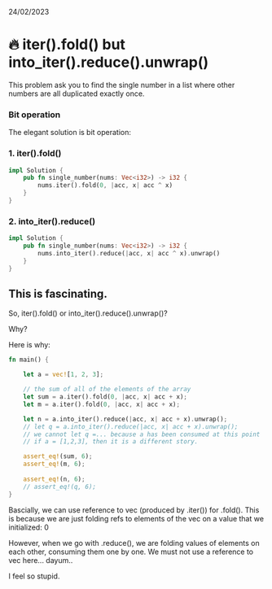 24/02/2023

# 🔥 iter().fold() but into_iter().reduce().unwrap()

This problem ask you to find the single number in a list where other numbers are all duplicated exactly once.

### Bit operation
The elegant solution is bit operation:

### 1. iter().fold()

```Rust
impl Solution {
    pub fn single_number(nums: Vec<i32>) -> i32 {
        nums.iter().fold(0, |acc, x| acc ^ x)
    }
}
```

### 2. into_iter().reduce()

```Rust
impl Solution {
    pub fn single_number(nums: Vec<i32>) -> i32 {
        nums.into_iter().reduce(|acc, x| acc ^ x).unwrap()
    }
}
```


## This is fascinating.
So, iter().fold() or into_iter().reduce().unwrap()?

Why?

Here is why:

```Rust
fn main() {

    let a = vec![1, 2, 3];

    // the sum of all of the elements of the array
    let sum = a.iter().fold(0, |acc, x| acc + x);
    let m = a.iter().fold(0, |acc, x| acc + x);

    let n = a.into_iter().reduce(|acc, x| acc + x).unwrap();
    // let q = a.into_iter().reduce(|acc, x| acc + x).unwrap();
    // we cannot let q =... because a has been consumed at this point
    // if a = [1,2,3], then it is a different story.

    assert_eq!(sum, 6);
    assert_eq!(m, 6);
    
    assert_eq!(n, 6);
    // assert_eq!(q, 6);
}
```

Bascially, we can use reference to vec (produced by .iter()) for .fold().
This is because we are just folding refs to elements of the vec on a value that we initialized: 0

However, when we go with .reduce(), we are folding values of elements on each other, consuming them one by one.
We must not use a reference to vec here... dayum..

I feel so stupid.
